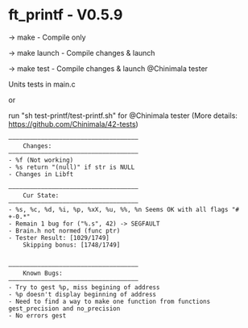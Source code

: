 # ft_printf - V0.5.9

-> make - Compile only

-> make launch - Compile changes & launch

-> make test - Compile changes & launch @Chinimala tester

Units tests in main.c 

or 

run "sh test-printf/test-printf.sh" for @Chinimala tester
(More details: https://github.com/Chinimala/42-tests)


    ————————————————————————————————————
    	Changes:
    ————————————————————————————————————
	- %f (Not working)
	- %s return "(null)" if str is NULL
	- Changes in Libft

    ————————————————————————————————————
		Cur State:
	————————————————————————————————————
    - %s, %c, %d, %i, %p, %xX, %u, %%, %n Seems OK with all flags "# +-0.*"
	- Remain 1 bug for ("%.s", 42) -> SEGFAULT
	- Brain.h not normed (func ptr)
	- Tester Result: [1029/1749]
		Skipping bonus: [1748/1749]


	————————————————————————————————————
    	Known Bugs:
	————————————————————————————————————
    - Try to gest %p, miss begining of address
    - %p doesn't display beginning of address
    - Need to find a way to make one function from functions gest_precision and no_precision
    - No errors gest
